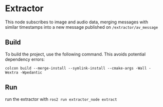 # Extractor
This node subscribes to image and audio data, merging messages with similar timestamps into a new message published on `/extractor/av_message`

## Build
To build the project, use the following command. This avoids potential dependency errors:

`colcon build --merge-install --symlink-install --cmake-args -Wall -Wextra -Wpedantic`

## Run
run the extractor with `ros2 run extractor_node extract`

